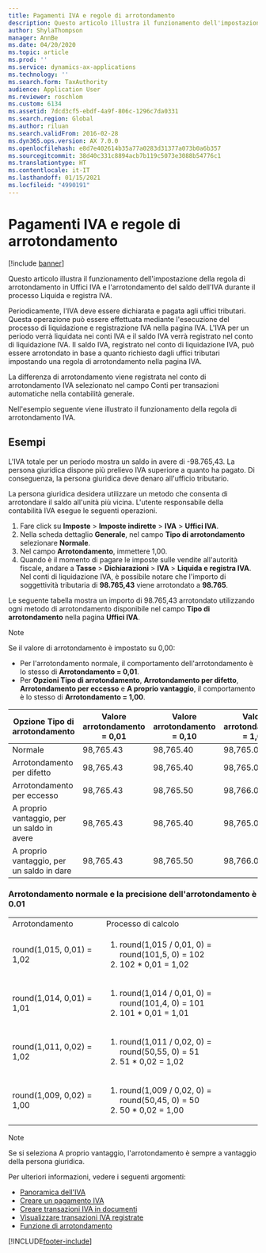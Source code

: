 ```yaml
---
title: Pagamenti IVA e regole di arrotondamento
description: Questo articolo illustra il funzionamento dell'impostazione della regola di arrotondamento in Uffici IVA e l'arrotondamento del saldo dell'IVA durante il processo Liquida e registra IVA.
author: ShylaThompson
manager: AnnBe
ms.date: 04/20/2020
ms.topic: article
ms.prod: ''
ms.service: dynamics-ax-applications
ms.technology: ''
ms.search.form: TaxAuthority
audience: Application User
ms.reviewer: roschlom
ms.custom: 6134
ms.assetid: 7dcd3cf5-ebdf-4a9f-806c-1296c7da0331
ms.search.region: Global
ms.author: riluan
ms.search.validFrom: 2016-02-28
ms.dyn365.ops.version: AX 7.0.0
ms.openlocfilehash: e8d7e402614b35a77a0283d31377a073b0a6b357
ms.sourcegitcommit: 38d40c331c8894acb7b119c5073e3088b54776c1
ms.translationtype: HT
ms.contentlocale: it-IT
ms.lasthandoff: 01/15/2021
ms.locfileid: "4990191"
---
```

# <a name="sales-tax-payments-and-rounding-rules"></a>Pagamenti IVA e regole di arrotondamento

[!include [banner](../includes/banner.md)]

Questo articolo illustra il funzionamento dell'impostazione della regola di arrotondamento in Uffici IVA e l'arrotondamento del saldo dell'IVA durante il processo Liquida e registra IVA.

Periodicamente, l'IVA deve essere dichiarata e pagata agli uffici tributari. Questa operazione può essere effettuata mediante l'esecuzione del processo di liquidazione e registrazione IVA nella pagina IVA. L'IVA per un periodo verrà liquidata nei conti IVA e il saldo IVA verrà registrato nel conto di liquidazione IVA. Il saldo IVA, registrato nel conto di liquidazione IVA, può essere arrotondato in base a quanto richiesto dagli uffici tributari impostando una regola di arrotondamento nella pagina IVA. 

La differenza di arrotondamento viene registrata nel conto di arrotondamento IVA selezionato nel campo Conti per transazioni automatiche nella contabilità generale.

Nell'esempio seguente viene illustrato il funzionamento della regola di arrotondamento IVA.

## <a name="examples"></a>Esempi

L'IVA totale per un periodo mostra un saldo in avere di -98.765,43. La persona giuridica dispone più prelievo IVA superiore a quanto ha pagato. Di conseguenza, la persona giuridica deve denaro all'ufficio tributario. 

La persona giuridica desidera utilizzare un metodo che consenta di arrotondare il saldo all'unità più vicina. L'utente responsabile della contabilità IVA esegue le seguenti operazioni.

1. Fare click su **Imposte** > **Imposte indirette** > **IVA** > **Uffici IVA**.
2. Nella scheda dettaglio **Generale**, nel campo **Tipo di arrotondamento** selezionare **Normale**.
3. Nel campo **Arrotondamento**, immettere 1,00.
4. Quando è il momento di pagare le imposte sulle vendite all'autorità fiscale, andare a **Tasse** > **Dichiarazioni** > **IVA** > **Liquida e registra IVA**. Nel conti di liquidazione IVA, è possibile notare che l'importo di soggettività tributaria di **98.765,43** viene arrotondato a **98.765**.

Le seguente tabella mostra un importo di 98.765,43 arrotondato utilizzando ogni metodo di arrotondamento disponibile nel campo **Tipo di arrotondamento** nella pagina **Uffici IVA**.

> [!NOTE]                                                                                  
> Se il valore di arrotondamento è impostato su 0,00:
>
> - Per l'arrotondamento normale, il comportamento dell'arrotondamento è lo stesso di **Arrotondamento = 0,01**.
> - Per **Opzioni Tipo di arrotondamento**, **Arrotondamento per difetto**, **Arrotondamento per eccesso** e **A proprio vantaggio**, il comportamento è lo stesso di **Arrotondamento = 1,00**.

| Opzione Tipo di arrotondamento                | Valore arrotondamento = 0,01 | Valore arrotondamento = 0,10 | Valore arrotondamento = 1,00 | Valore arrotondamento = 100,00 | Valore arrotondamento = 0,00   |
|-------------------------------------|------------------------|------------------------|------------------------|--------------------------|--------------------------|
| Normale                              | 98,765.43              | 98,765.40              | 98,765.00              | 98,800.00                | 98,765.43                |
| Arrotondamento per difetto                            | 98,765.43              | 98,765.40              | 98,765.00              | 98,700.00                | 98,765.00                |
| Arrotondamento per eccesso                         | 98,765.43              | 98,765.50              | 98,766.00              | 98,800.00                | 98,766.00                |
| A proprio vantaggio, per un saldo in avere | 98,765.43              | 98,765.40              | 98,765.00              | 98,700.00                | 98,765.00                |
| A proprio vantaggio, per un saldo in dare  | 98,765.43              | 98,765.50              | 98,766.00              | 98,800.00                | 98,766.00                |

### <a name="normal-round-and-round-precision-is-001"></a>Arrotondamento normale e la precisione dell'arrotondamento è 0.01

<table>
  <tr>
    <td>Arrotondamento
    </td>
    <td>Processo di calcolo
    </td>
  </tr>
    <tr>
    <td>round(1,015, 0,01) = 1,02
    </td>
    <td>
      <ol>
        <li>round(1,015 / 0,01, 0) = round(101,5, 0) = 102
        </li>
        <li>102 * 0,01 = 1,02
        </li>
      </ol>
    </td>
  </tr>
    <tr>
    <td>round(1,014, 0,01) = 1,01
    </td>
    <td> <ol>
        <li>round(1,014 / 0,01, 0) = round(101,4, 0) = 101
        </li>
        <li>101 * 0,01 = 1,01
        </li>
      </ol>
    </td>
  </tr>
    <tr>
    <td>round(1,011, 0,02) = 1,02
    </td>
    <td> <ol>
        <li>round(1,011 / 0,02, 0) = round(50,55, 0) = 51
        </li>
        <li>51 * 0,02 = 1,02
        </li>
      </ol>
    </td>
  </tr>
    <tr>
    <td>round(1,009, 0,02) = 1,00
    </td>
    <td> <ol>
        <li>round(1,009 / 0,02, 0) = round(50,45, 0) = 50
        </li>
        <li>50 * 0,02 = 1,00
        </li>
      </ol>
    </td>
  </tr>
</table>

> [!NOTE]                                                                                  
> Se si seleziona A proprio vantaggio, l'arrotondamento è sempre a vantaggio della persona giuridica. 

Per ulteriori informazioni, vedere i seguenti argomenti:
- [Panoramica dell'IVA](indirect-taxes-overview.md)
- [Creare un pagamento IVA](tasks/create-sales-tax-payment.md)
- [Creare transazioni IVA in documenti](tasks/create-sales-tax-transactions-documents.md)
- [Visualizzare transazioni IVA registrate](tasks/view-posted-sales-tax-transactions.md)
- [Funzione di arrotondamento](https://msdn.microsoft.com/library/aa850656.aspx)




[!INCLUDE[footer-include](../../includes/footer-banner.md)]